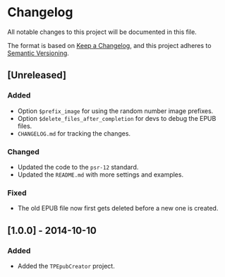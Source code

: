# Changelog
All notable changes to this project will be documented in this file.

The format is based on [Keep a Changelog](https://keepachangelog.com/en/1.0.0/),
and this project adheres to [Semantic Versioning](https://semver.org/spec/v2.0.0.html).

## [Unreleased]

### Added
- Option `$prefix_image` for using the random number image prefixes.
- Option `$delete_files_after_completion` for devs to debug the EPUB files.
- `CHANGELOG.md` for tracking the changes.

### Changed
- Updated the code to the `psr-12` standard.
- Updated the `README.md` with more settings and examples.

### Fixed
- The old EPUB file now first gets deleted before a new one is created.

## [1.0.0] - 2014-10-10
### Added
- Added the `TPEpubCreator` project.
